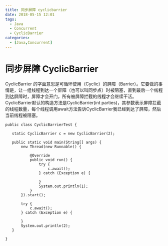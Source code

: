 ```yaml
---
title: 同步屏障 cyclicbarrier
date: 2018-05-15 12:01
tags: 
  - Java
  - Concurrent
  - CyclicBarrier
categories:
  - [Java,Concurrent]
---
```


# 同步屏障 CyclicBarrier

CyclicBarrier 的字面意思是可循环使用（Cyclic）的屏障（Barrier）。它要做的事情是，让一组线程到达一个屏障（也可以叫同步点）时被阻塞，直到最后一个线程到达屏障时，屏障才会开门，所有被屏障拦截的线程才会继续干活。CyclicBarrier默认的构造方法是CyclicBarrier(int parties)，其参数表示屏障拦截的线程数量，每个线程调用await方法告诉CyclicBarrier我已经到达了屏障，然后当前线程被阻塞。


```
public class CyclicBarrierTest {

   static CyclicBarrier c = new CyclicBarrier(2);

   public static void main(String[] args) {
       new Thread(new Runnable() {

           @Override
           public void run() {
               try {
                   c.await();
               } catch (Exception e) {

               }
               System.out.println(1);
           }
       }).start();

       try {
           c.await();
       } catch (Exception e) {

       }
       System.out.println(2);
   }

}
```